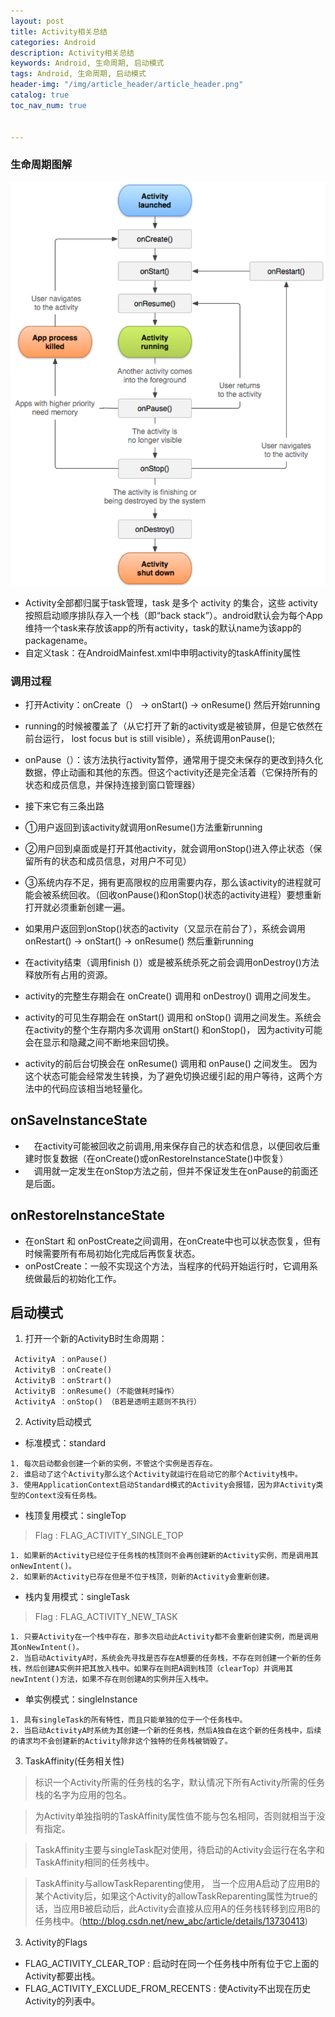 ```yaml
---
layout: post
title: Activity相关总结
categories: Android
description: Activity相关总结
keywords: Android, 生命周期, 启动模式
tags: Android, 生命周期, 启动模式
header-img: "/img/article_header/article_header.png"
catalog: true
toc_nav_num: true


---
```



### 生命周期图解


![activity](/assets/images/android/activity_lifecycle.png)

- Activity全部都归属于task管理，task 是多个 activity 的集合，这些 activity 按照启动顺序排队存入一个栈（即“back stack”）。android默认会为每个App维持一个task来存放该app的所有activity，task的默认name为该app的packagename。
- 自定义task：在AndroidMainfest.xml中申明activity的taskAffinity属性
### 调用过程

- 打开Activity：onCreate（） -> onStart() -> onResume() 然后开始running
- running的时候被覆盖了（从它打开了新的activity或是被锁屏，但是它依然在前台运行， lost focus but is still visible），系统调用onPause();
- onPause（）：该方法执行activity暂停，通常用于提交未保存的更改到持久化数据，停止动画和其他的东西。但这个activity还是完全活着（它保持所有的状态和成员信息，并保持连接到窗口管理器）
- 接下来它有三条出路
- ①用户返回到该activity就调用onResume()方法重新running

- ②用户回到桌面或是打开其他activity，就会调用onStop()进入停止状态（保留所有的状态和成员信息，对用户不可见）

- ③系统内存不足，拥有更高限权的应用需要内存，那么该activity的进程就可能会被系统回收。（回收onPause()和onStop()状态的activity进程）要想重新打开就必须重新创建一遍。
- 如果用户返回到onStop()状态的activity（又显示在前台了），系统会调用
onRestart() -> onStart() -> onResume() 然后重新running
- 在activity结束（调用finish ()）或是被系统杀死之前会调用onDestroy()方法释放所有占用的资源。

- activity的完整生存期会在 onCreate() 调用和 onDestroy() 调用之间发生。　
- activity的可见生存期会在 onStart() 调用和 onStop() 调用之间发生。系统会在activity的整个生存期内多次调用 onStart() 和onStop()， 因为activity可能会在显示和隐藏之间不断地来回切换。　
- activity的前后台切换会在 onResume() 调用和 onPause() 之间发生。 因为这个状态可能会经常发生转换，为了避免切换迟缓引起的用户等待，这两个方法中的代码应该相当地轻量化。
## onSaveInstanceState
- 　在activity可能被回收之前调用,用来保存自己的状态和信息，以便回收后重建时恢复数据（在onCreate()或onRestoreInstanceState()中恢复）
- 　调用就一定发生在onStop方法之前，但并不保证发生在onPause的前面还是后面。
## onRestoreInstanceState
- 在onStart 和 onPostCreate之间调用，在onCreate中也可以状态恢复，但有时候需要所有布局初始化完成后再恢复状态。
- onPostCreate：一般不实现这个方法，当程序的代码开始运行时，它调用系统做最后的初始化工作。
## 启动模式

1. 打开一个新的ActivityB时生命周期：

```
 ActivityA ：onPause()
 ActivityB ：onCreate()
 ActivityB ：onStrart()
 ActivityB ：onResume()（不能做耗时操作）
 ActivityA ：onStop() （B若是透明主题则不执行）
```
2. Activity启动模式
- 标准模式：standard

```
1. 每次启动都会创建一个新的实例，不管这个实例是否存在。
2. 谁启动了这个Activity那么这个Activity就运行在启动它的那个Activity栈中。
3. 使用ApplicationContext启动Standard模式的Activity会报错，因为非Activity类型的Context没有任务栈。

```
- 栈顶复用模式：singleTop

> Flag : FLAG_ACTIVITY_SINGLE_TOP

 ```
1. 如果新的Activity已经位于任务栈的栈顶则不会再创建新的Activity实例，而是调用其onNewIntent()。
2. 如果新的Activity已存在但是不位于栈顶，则新的Activity会重新创建。

 ```
- 栈内复用模式：singleTask

> Flag : FLAG_ACTIVITY_NEW_TASK

```
1. 只要Activity在一个栈中存在，那多次启动此Activity都不会重新创建实例，而是调用其onNewIntent()。
2. 当启动ActivityA时，系统会先寻找是否存在A想要的任务栈，不存在则创建一个新的任务栈，然后创建A实例并把其放入栈中。如果存在则把A调到栈顶（clearTop）并调用其newIntent()方法，如果不存在则创建A的实例并压入栈中。

```
- 单实例模式：singleInstance

```
1. 具有singleTask的所有特性，而且只能单独的位于一个任务栈中。
2. 当启动ActivityA时系统为其创建一个新的任务栈，然后A独自在这个新的任务栈中，后续的请求均不会创建新的Activity除非这个独特的任务栈被销毁了。
```
3. TaskAffinity(任务相关性)

> 标识一个Activity所需的任务栈的名字，默认情况下所有Activity所需的任务栈的名字为应用的包名。

> 为Activity单独指明的TaskAffinity属性值不能与包名相同，否则就相当于没有指定。

> TaskAffinity主要与singleTask配对使用，待启动的Activity会运行在名字和TaskAffinity相同的任务栈中。

> TaskAffinity与allowTaskReparenting使用，
当一个应用A启动了应用B的某个Activity后，如果这个Activity的allowTaskReparenting属性为true的话，当应用B被启动后，此Activity会直接从应用A的任务栈转移到应用B的任务栈中。(http://blog.csdn.net/new_abc/article/details/13730413)

3. Activity的Flags

- FLAG_ACTIVITY_CLEAR_TOP : 启动时在同一个任务栈中所有位于它上面的Activity都要出栈。
- FLAG_ACTIVITY_EXCLUDE_FROM_RECENTS : 使Activity不出现在历史Activity的列表中。
